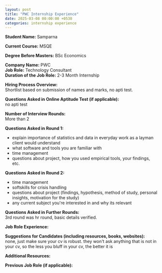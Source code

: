 ```yaml
---
layout: post
title: "PWC Internship Experience"
date: 2025-03-08 00:00:00 +0530
categories: internship experience
---
```


**Student Name:** Samparna  

**Current Course:** MSQE  

**Degree Before Masters:** BSc Economics  

**Company Name:** PWC  
**Job Role:** Technology Consultant  
**Duration of the Job Role:** 2-3 Month Internship  

**Hiring Process Overview:**  
Shortlist based on submission of names and marks, no apti test.

**Questions Asked in Online Aptitude Test (if applicable):**  
no apti test

**Number of Interview Rounds:**  
More than 2

**Questions Asked in Round 1:**  
- explain importance of statistics and data in everyday work as a layman client would understand
- what software and tools you are familiar with
- time management
- questions about project, how you used empirical tools, your findings, etc. 

**Questions Asked in Round 2:**  
- time management
- softskills for crisis handling
- questions about project (findings,  hypothesis, method of study, personal insights, motivation for the study)
- any current subject you're interested in and why its relevant

**Questions Asked in Further Rounds:**  
3rd round was hr round, basic details verified. 

**Job Role Experience:**  


**Suggestions for Candidates (including resources, books, websites):**  
none, just make sure your cv is robust. they won't ask anything that is not in your cv, so the less you bluff in your cv, the better it is 

**Additional Resources:**  


**Previous Job Role (if applicable):**  

